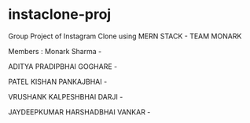 # instaclone-proj
Group Project of Instagram Clone using MERN STACK - TEAM MONARK

Members :
  Monark Sharma - 
  
  ADITYA PRADIPBHAI GOGHARE - 
  
  PATEL KISHAN PANKAJBHAI - 
  
  VRUSHANK KALPESHBHAI DARJI -
  
  JAYDEEPKUMAR HARSHADBHAI VANKAR - 
